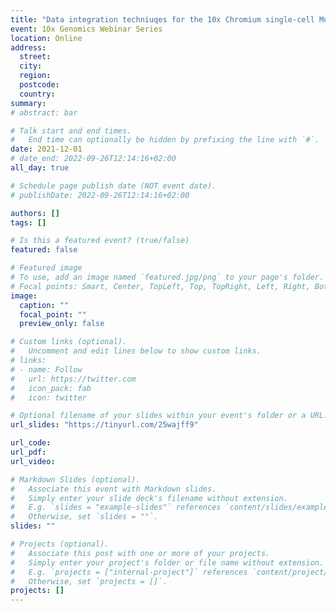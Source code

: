 ```yaml
---
title: "Data integration techniuqes for the 10x Chromium single-cell Multiome technology (10x Genomics Webinar Series)"
event: 10x Genomics Webinar Series
location: Online
address:
  street:
  city:
  region:
  postcode:
  country:
summary: 
# abstract: bar

# Talk start and end times.
#   End time can optionally be hidden by prefixing the line with `#`.
date: 2021-12-01
# date_end: 2022-09-26T12:14:16+02:00
all_day: true

# Schedule page publish date (NOT event date).
# publishDate: 2022-09-26T12:14:16+02:00

authors: []
tags: []

# Is this a featured event? (true/false)
featured: false

# Featured image
# To use, add an image named `featured.jpg/png` to your page's folder. 
# Focal points: Smart, Center, TopLeft, Top, TopRight, Left, Right, BottomLeft, Bottom, BottomRight.
image:
  caption: ""
  focal_point: ""
  preview_only: false

# Custom links (optional).
#   Uncomment and edit lines below to show custom links.
# links:
# - name: Follow
#   url: https://twitter.com
#   icon_pack: fab
#   icon: twitter

# Optional filename of your slides within your event's folder or a URL.
url_slides: "https://tinyurl.com/25wajff9"

url_code:
url_pdf:
url_video:

# Markdown Slides (optional).
#   Associate this event with Markdown slides.
#   Simply enter your slide deck's filename without extension.
#   E.g. `slides = "example-slides"` references `content/slides/example-slides.md`.
#   Otherwise, set `slides = ""`.
slides: ""

# Projects (optional).
#   Associate this post with one or more of your projects.
#   Simply enter your project's folder or file name without extension.
#   E.g. `projects = ["internal-project"]` references `content/project/deep-learning/index.md`.
#   Otherwise, set `projects = []`.
projects: []
---
```

